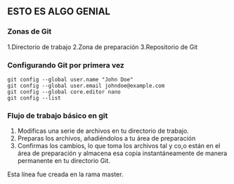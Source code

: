 ## ESTO ES ALGO GENIAL
### Zonas de Git

1.Directorio de trabajo
2.Zona de preparación
3.Repositorio de Git

### Configurando Git por primera vez
```
git config --global user.name "John Doe"
git config --global user.email johndoe@example.com
git config --global core.editor nano
git config --list
```
### Flujo de trabajo básico en git
1. Modificas una serie de archivos en tu directorio de trabajo.
2. Preparas los archivos, añadiéndolos a tu área de preparación
3. Confirmas los cambios, lo que toma los archivos tal y co,o están en el área de preparación
y almacena esa copia instantáneamente de manera permanente en tu directorio Git.

Esta línea fue creada en la rama master.
